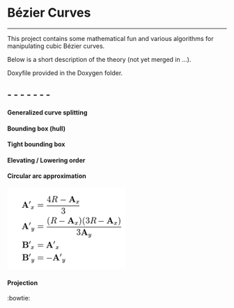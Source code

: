 # Bézier Curves
---------------------
This project contains some mathematical fun and various algorithms for manipulating cubic Bézier curves.

Below is a short description of the theory (not yet merged in ...).

Doxyfile provided in the Doxygen folder.

## - - - - - - -

#### Generalized curve splitting

#### Bounding box (hull)

#### Tight bounding box 

#### Elevating / Lowering order

#### Circular arc approximation

![image](pics/eqn/eqn_arc.png?raw=true)

#### Projection







:bowtie:

